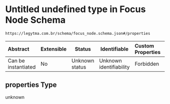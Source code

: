 # Untitled undefined type in Focus Node Schema

```txt
https://legytma.com.br/schema/focus_node.schema.json#/properties
```




| Abstract            | Extensible | Status         | Identifiable            | Custom Properties | Additional Properties | Access Restrictions | Defined In                                                                          |
| :------------------ | ---------- | -------------- | ----------------------- | :---------------- | --------------------- | ------------------- | ----------------------------------------------------------------------------------- |
| Can be instantiated | No         | Unknown status | Unknown identifiability | Forbidden         | Allowed               | none                | [focus_node.schema.json\*](../schema/focus_node.schema.json "open original schema") |

## properties Type

unknown
